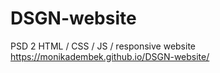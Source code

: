 # DSGN-website
PSD 2 HTML / CSS / JS / responsive website
https://monikadembek.github.io/DSGN-website/
